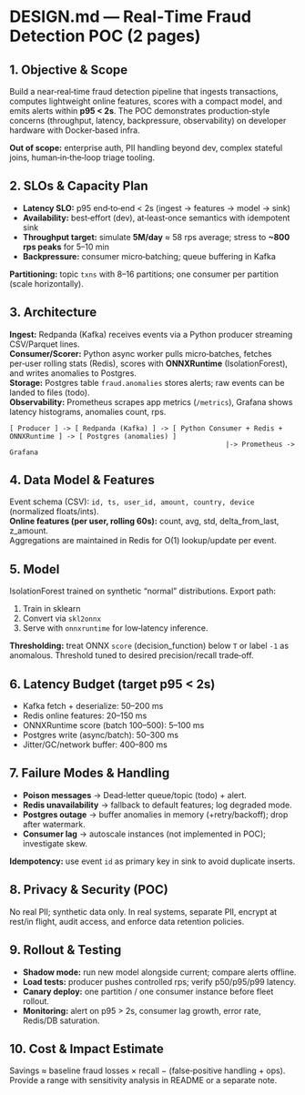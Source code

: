 # DESIGN.md — Real‑Time Fraud Detection POC (2 pages)

## 1. Objective & Scope
Build a near‑real‑time fraud detection pipeline that ingests transactions, computes lightweight online features, scores with a compact model, and emits alerts within **p95 < 2s**. The POC demonstrates production‑style concerns (throughput, latency, backpressure, observability) on developer hardware with Docker‑based infra.

**Out of scope:** enterprise auth, PII handling beyond dev, complex stateful joins, human‑in‑the‑loop triage tooling.

## 2. SLOs & Capacity Plan
- **Latency SLO:** p95 end‑to‑end < 2s (ingest → features → model → sink)
- **Availability:** best‑effort (dev), at‑least‑once semantics with idempotent sink
- **Throughput target:** simulate **5M/day** ≈ 58 rps average; stress to **~800 rps peaks** for 5–10 min
- **Backpressure:** consumer micro‑batching; queue buffering in Kafka

**Partitioning:** topic `txns` with 8–16 partitions; one consumer per partition (scale horizontally).

## 3. Architecture
**Ingest:** Redpanda (Kafka) receives events via a Python producer streaming CSV/Parquet lines.  
**Consumer/Scorer:** Python async worker pulls micro‑batches, fetches per‑user rolling stats (Redis), scores with **ONNXRuntime** (IsolationForest), and writes anomalies to Postgres.  
**Storage:** Postgres table `fraud.anomalies` stores alerts; raw events can be landed to files (todo).  
**Observability:** Prometheus scrapes app metrics (`/metrics`), Grafana shows latency histograms, anomalies count, rps.

```
[ Producer ] -> [ Redpanda (Kafka) ] -> [ Python Consumer + Redis + ONNXRuntime ] -> [ Postgres (anomalies) ]
                                                     |-> Prometheus -> Grafana
```

## 4. Data Model & Features
Event schema (CSV): `id, ts, user_id, amount, country, device` (normalized floats/ints).  
**Online features (per user, rolling 60s):** count, avg, std, delta_from_last, z_amount.  
Aggregations are maintained in Redis for O(1) lookup/update per event.

## 5. Model
IsolationForest trained on synthetic “normal” distributions. Export path:
1) Train in sklearn  
2) Convert via `skl2onnx`  
3) Serve with `onnxruntime` for low‑latency inference.

**Thresholding:** treat ONNX `score` (decision_function) below `T` or label `-1` as anomalous. Threshold tuned to desired precision/recall trade‑off.

## 6. Latency Budget (target p95 < 2s)
- Kafka fetch + deserialize: 50–200 ms
- Redis online features: 20–150 ms
- ONNXRuntime score (batch 100–500): 5–100 ms
- Postgres write (async/batch): 50–300 ms
- Jitter/GC/network buffer: 400–800 ms

## 7. Failure Modes & Handling
- **Poison messages** → Dead‑letter queue/topic (todo) + alert.
- **Redis unavailability** → fallback to default features; log degraded mode.
- **Postgres outage** → buffer anomalies in memory (+retry/backoff); drop after watermark.
- **Consumer lag** → autoscale instances (not implemented in POC); investigate skew.

**Idempotency:** use event `id` as primary key in sink to avoid duplicate inserts.

## 8. Privacy & Security (POC)
No real PII; synthetic data only. In real systems, separate PII, encrypt at rest/in flight, audit access, and enforce data retention policies.

## 9. Rollout & Testing
- **Shadow mode:** run new model alongside current; compare alerts offline.
- **Load tests:** producer pushes controlled rps; verify p50/p95/p99 latency.
- **Canary deploy:** one partition / one consumer instance before fleet rollout.
- **Monitoring:** alert on p95 > 2s, consumer lag growth, error rate, Redis/DB saturation.

## 10. Cost & Impact Estimate
Savings ≈ baseline fraud losses × recall − (false‑positive handling + ops). Provide a range with sensitivity analysis in README or a separate note.
